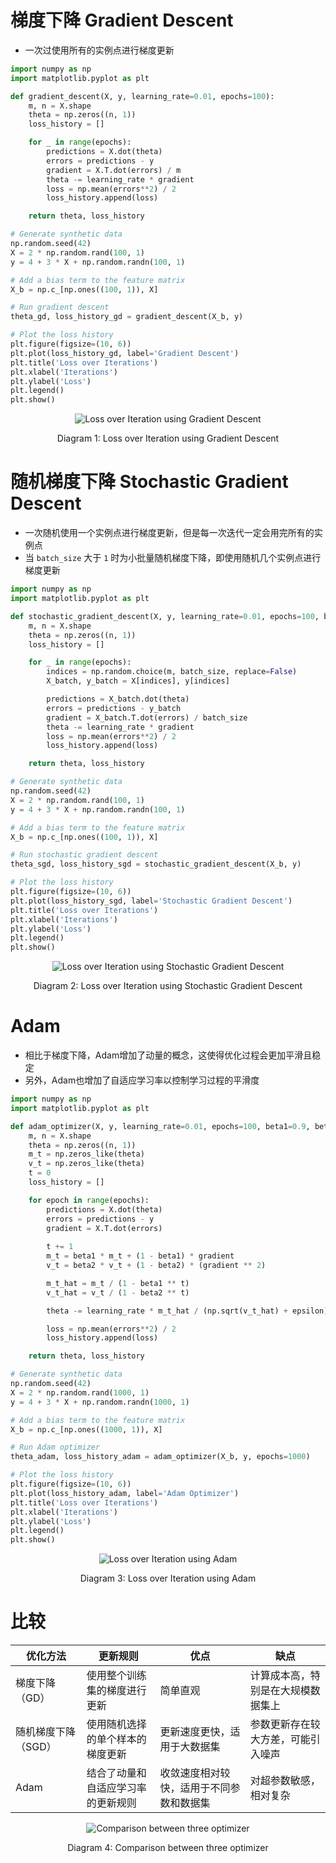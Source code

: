 # 梯度下降 Gradient Descent
- 一次过使用所有的实例点进行梯度更新

```python
import numpy as np
import matplotlib.pyplot as plt

def gradient_descent(X, y, learning_rate=0.01, epochs=100):
    m, n = X.shape
    theta = np.zeros((n, 1))
    loss_history = []

    for _ in range(epochs):
        predictions = X.dot(theta)
        errors = predictions - y
        gradient = X.T.dot(errors) / m
        theta -= learning_rate * gradient
        loss = np.mean(errors**2) / 2
        loss_history.append(loss)

    return theta, loss_history

# Generate synthetic data
np.random.seed(42)
X = 2 * np.random.rand(100, 1)
y = 4 + 3 * X + np.random.randn(100, 1)

# Add a bias term to the feature matrix
X_b = np.c_[np.ones((100, 1)), X]

# Run gradient descent
theta_gd, loss_history_gd = gradient_descent(X_b, y)

# Plot the loss history
plt.figure(figsize=(10, 6))
plt.plot(loss_history_gd, label='Gradient Descent')
plt.title('Loss over Iterations')
plt.xlabel('Iterations')
plt.ylabel('Loss')
plt.legend()
plt.show()
```

<div align="center">
  <img src="https://github.com/YapWH1208/Neural-Network-Notes/blob/main/%E7%A5%9E%E7%BB%8F%E7%BD%91%E7%BB%9C/%E4%BC%98%E5%8C%96%E5%99%A8/%E4%BC%98%E5%8C%96%E5%99%A8/GD.png" alt="Loss over Iteration using Gradient Descent">
  <p>Diagram 1: Loss over Iteration using Gradient Descent</p>
</div>

# 随机梯度下降 Stochastic Gradient Descent 
- 一次随机使用一个实例点进行梯度更新，但是每一次迭代一定会用完所有的实例点
- 当 `batch_size` 大于 `1` 时为小批量随机梯度下降，即使用随机几个实例点进行梯度更新

```python
import numpy as np
import matplotlib.pyplot as plt

def stochastic_gradient_descent(X, y, learning_rate=0.01, epochs=100, batch_size=1):
    m, n = X.shape
    theta = np.zeros((n, 1))
    loss_history = []

    for _ in range(epochs):
        indices = np.random.choice(m, batch_size, replace=False)
        X_batch, y_batch = X[indices], y[indices]

        predictions = X_batch.dot(theta)
        errors = predictions - y_batch
        gradient = X_batch.T.dot(errors) / batch_size
        theta -= learning_rate * gradient
        loss = np.mean(errors**2) / 2
        loss_history.append(loss)

    return theta, loss_history

# Generate synthetic data
np.random.seed(42)
X = 2 * np.random.rand(100, 1)
y = 4 + 3 * X + np.random.randn(100, 1)

# Add a bias term to the feature matrix
X_b = np.c_[np.ones((100, 1)), X]

# Run stochastic gradient descent
theta_sgd, loss_history_sgd = stochastic_gradient_descent(X_b, y)

# Plot the loss history
plt.figure(figsize=(10, 6))
plt.plot(loss_history_sgd, label='Stochastic Gradient Descent')
plt.title('Loss over Iterations')
plt.xlabel('Iterations')
plt.ylabel('Loss')
plt.legend()
plt.show()
```

<div align="center">
  <img src="https://github.com/YapWH1208/Neural-Network-Notes/blob/main/%E7%A5%9E%E7%BB%8F%E7%BD%91%E7%BB%9C/%E4%BC%98%E5%8C%96%E5%99%A8/%E4%BC%98%E5%8C%96%E5%99%A8/SGD.png" alt="Loss over Iteration using Stochastic Gradient Descent">
  <p>Diagram 2: Loss over Iteration using Stochastic Gradient Descent</p>
</div>

# Adam
- 相比于梯度下降，Adam增加了动量的概念，这使得优化过程会更加平滑且稳定
- 另外，Adam也增加了自适应学习率以控制学习过程的平滑度

```python
import numpy as np
import matplotlib.pyplot as plt

def adam_optimizer(X, y, learning_rate=0.01, epochs=100, beta1=0.9, beta2=0.999, epsilon=1e-8):
    m, n = X.shape
    theta = np.zeros((n, 1))
    m_t = np.zeros_like(theta)
    v_t = np.zeros_like(theta)
    t = 0
    loss_history = []

    for epoch in range(epochs):
        predictions = X.dot(theta)
        errors = predictions - y
        gradient = X.T.dot(errors)
        
        t += 1
        m_t = beta1 * m_t + (1 - beta1) * gradient
        v_t = beta2 * v_t + (1 - beta2) * (gradient ** 2)

        m_t_hat = m_t / (1 - beta1 ** t)
        v_t_hat = v_t / (1 - beta2 ** t)

        theta -= learning_rate * m_t_hat / (np.sqrt(v_t_hat) + epsilon)

        loss = np.mean(errors**2) / 2
        loss_history.append(loss)

    return theta, loss_history

# Generate synthetic data
np.random.seed(42)
X = 2 * np.random.rand(1000, 1)
y = 4 + 3 * X + np.random.randn(1000, 1)

# Add a bias term to the feature matrix
X_b = np.c_[np.ones((1000, 1)), X]

# Run Adam optimizer
theta_adam, loss_history_adam = adam_optimizer(X_b, y, epochs=1000)

# Plot the loss history
plt.figure(figsize=(10, 6))
plt.plot(loss_history_adam, label='Adam Optimizer')
plt.title('Loss over Iterations')
plt.xlabel('Iterations')
plt.ylabel('Loss')
plt.legend()
plt.show()
```

<div align="center">
  <img src="https://github.com/YapWH1208/Neural-Network-Notes/blob/main/%E7%A5%9E%E7%BB%8F%E7%BD%91%E7%BB%9C/%E4%BC%98%E5%8C%96%E5%99%A8/%E4%BC%98%E5%8C%96%E5%99%A8/Adam.png" alt="Loss over Iteration using Adam">
  <p>Diagram 3: Loss over Iteration using Adam</p>
</div>

# 比较
| 优化方法               | 更新规则                           | 优点                       | 缺点                          |
|------------------------|------------------------------------|----------------------------|-------------------------------|
| 梯度下降（GD）          | 使用整个训练集的梯度进行更新        | 简单直观                  | 计算成本高，特别是在大规模数据集上  |
| 随机梯度下降（SGD）    | 使用随机选择的单个样本的梯度更新    | 更新速度更快，适用于大数据集 | 参数更新存在较大方差，可能引入噪声  |
| Adam                   | 结合了动量和自适应学习率的更新规则   | 收敛速度相对较快，适用于不同参数和数据集 | 对超参数敏感，相对复杂          |

<div align="center">
  <img src="https://github.com/YapWH1208/Neural-Network-Notes/blob/main/%E7%A5%9E%E7%BB%8F%E7%BD%91%E7%BB%9C/%E4%BC%98%E5%8C%96%E5%99%A8/%E4%BC%98%E5%8C%96%E5%99%A8/Comparison.png" alt="Comparison between three optimizer">
  <p>Diagram 4: Comparison between three optimizer</p>
</div>
